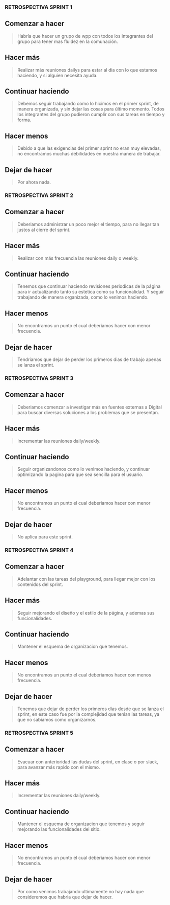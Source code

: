 ### **RETROSPECTIVA SPRINT 1**

## Comenzar a hacer
>Habría que hacer un grupo de wpp con todos los integrantes del grupo para tener mas fluidez en la comunación.  
## Hacer más
>Realizar más reuniones dailys para estar al dia con lo que estamos haciendo, y si alguien necesita ayuda.
## Continuar haciendo
>Debemos seguir trabajando como lo hicimos en el primer sprint, de manera organizada, y sin dejar las cosas para último momento. Todos los integrantes del grupo pudieron cumplir con sus tareas en tiempo y forma. 
## Hacer menos
> Debido a que las exigencias del primer sprint no eran muy elevadas, no encontramos muchas debilidades en nuestra manera de trabajar.
## Dejar de hacer
> Por ahora nada.

### **RETROSPECTIVA SPRINT 2** 

## Comenzar a hacer
>Deberiamos administrar un poco mejor el tiempo, para no llegar tan justos al cierre del sprint.
## Hacer más
>Realizar con más frecuencia las reuniones daily o weekly.
## Continuar haciendo
>Tenemos que continuar haciendo revisiones periodicas de la página para ir actualizando tanto su estetica como su funcionalidad. Y seguir trabajando de manera organizada, como lo venimos haciendo.
## Hacer menos
> No encontramos un punto el cual deberiamos hacer con menor frecuencia.
## Dejar de hacer
> Tendriamos que dejar de perder los primeros dias de trabajo apenas se lanza el sprint. 

### **RETROSPECTIVA SPRINT 3** 

## Comenzar a hacer
> Deberiamos comenzar a investigar más en fuentes externas a Digital para buscar diversas soluciones a los problemas que se presentan.
## Hacer más
> Incrementar las reuniones daily/weekly.
## Continuar haciendo
> Seguir organizandonos como lo venimos haciendo, y continuar optimizando la pagina para que sea sencilla para el usuario.
## Hacer menos
> No encontramos un punto el cual deberiamos hacer con menor frecuencia.
## Dejar de hacer
> No aplica para este sprint.

### **RETROSPECTIVA SPRINT 4** 

## Comenzar a hacer
> Adelantar con las tareas del playground, para llegar mejor con los contenidos del sprint.
## Hacer más
> Seguir mejorando el diseño y el estilo de la página, y ademas sus funcionalidades.
## Continuar haciendo
> Mantener el esquema de organizacion que tenemos. 
## Hacer menos
> No encontramos un punto el cual deberiamos hacer con menos frecuencia.
## Dejar de hacer
> Tenemos que dejar de perder los primeros días desde que se lanza el sprint, en este caso fue por la complejidad que tenian las tareas, ya que no sabiamos como organizarnos.

### **RETROSPECTIVA SPRINT 5** 

## Comenzar a hacer
> Evacuar con anterioridad las dudas del sprint, en clase o por slack, para avanzar más rapido con el mismo.
## Hacer más
> Incrementar las reuniones daily/weekly.       
## Continuar haciendo
> Mantener el esquema de organizacion que tenemos y seguir mejorando las funcionalidades del sitio.
## Hacer menos
> No encontramos un punto el cual deberiamos hacer con menor frecuencia.
## Dejar de hacer
> Por como venimos trabajando ultimamente no hay nada que consideremos que habria que dejar de hacer.




